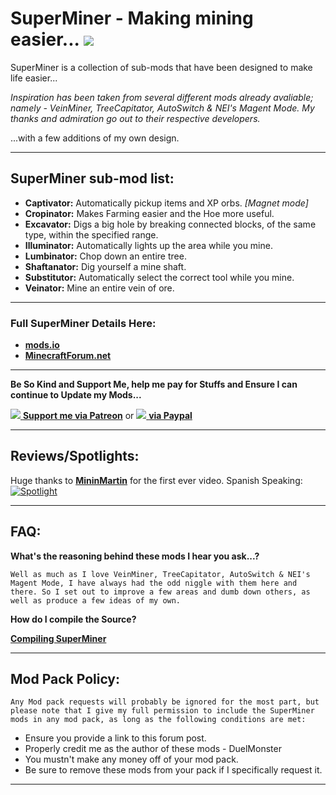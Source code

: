 # SuperMiner - Making mining easier... ![](https://travis-ci.org/DuelMonster/SuperMiner.svg?branch=1.11)

SuperMiner is a collection of sub-mods that have been designed to make life easier...

_Inspiration has been taken from several different mods already avaliable; namely - VeinMiner, TreeCapitator, AutoSwitch & NEI's Magent Mode. My thanks and admiration go out to their respective developers._

...with a few additions of my own design.

***
## SuperMiner sub-mod list:
* **Captivator:**  Automatically pickup items and XP orbs. _[Magnet mode]_
* **Cropinator:**  Makes Farming easier and the Hoe more useful.
* **Excavator:**  Digs a big hole by breaking connected blocks, of the same type, within the specified range.
* **Illuminator:**  Automatically lights up the area while you mine.
* **Lumbinator:**  Chop down an entire tree.
* **Shaftanator:**  Dig yourself a mine shaft.
* **Substitutor:**  Automatically select the correct tool while you mine.
* **Veinator:**  Mine an entire vein of ore.

***
### Full SuperMiner Details Here:

* [**mods.io**](https://mods.io/mods/1217)
* [**MinecraftForum.net**](http://www.minecraftforum.net/forums/mapping-and-modding/minecraft-mods/2372329-superminer-making-mining-easier)

***
**Be So Kind and Support Me, help me pay for Stuffs and Ensure I can continue to Update my Mods...**

[![](http://i.imgur.com/CAJuExT.png) **Support me via Patreon**](https://www.patreon.com/DuelMonster)
or
[![](https://www.paypalobjects.com/en_GB/i/btn/btn_donate_SM.gif) **via Paypal**](https://www.paypal.com/cgi-bin/webscr?cmd=_s-xclick&hosted_button_id=9VMJMWCLDM4DE)

***
## Reviews/Spotlights:
Huge thanks to **[MininMartin](https://www.youtube.com/channel/UCYp90PP1avzZtsyfMlMquVA)** for the first ever video. Spanish Speaking:
[![Spotlight](https://j.gifs.com/pY1og1.gif)](https://www.youtube.com/watch?v=HyVO_wlpZ9Q)

***
## FAQ:
**What's the reasoning behind these mods I hear you ask...?**
```
Well as much as I love VeinMiner, TreeCapitator, AutoSwitch & NEI's Magent Mode, I have always had the odd niggle with them here and there. So I set out to improve a few areas and dumb down others, as well as produce a few ideas of my own.
```
**How do I compile the Source?**

[**Compiling SuperMiner**](/SETUP.md)

***
## Mod Pack Policy:
```
Any Mod pack requests will probably be ignored for the most part, but please note that I give my full permission to include the SuperMiner mods in any mod pack, as long as the following conditions are met:
```
*   Ensure you provide a link to this forum post.
*   Properly credit me as the author of these mods - DuelMonster
*   You mustn't make any money off of your mod pack.
*   Be sure to remove these mods from your pack if I specifically request it.

***
